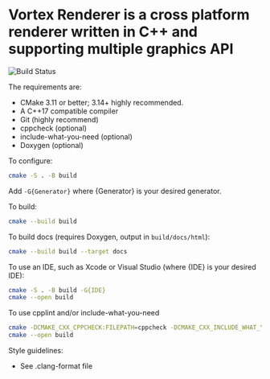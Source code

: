 # Vortex Renderer is a cross platform renderer written in C++ and supporting multiple graphics API

![Build Status](https://github.com/Malediktus/VortexRenderer/workflows/build/badge.svg)

The requirements are:

- CMake 3.11 or better; 3.14+ highly recommended.
- A C++17 compatible compiler
- Git (highly recommend)
- cppcheck (optional)
- include-what-you-need (optional)
- Doxygen (optional)

To configure:

```bash
cmake -S . -B build
```

Add `-G{Generator}` where {Generator} is your desired generator.

To build:

```bash
cmake --build build
```

To build docs (requires Doxygen, output in `build/docs/html`):

```bash
cmake --build build --target docs
```

To use an IDE, such as Xcode or Visual Studio (where {IDE} is your desired IDE):

```bash
cmake -S . -B build -G{IDE}
cmake --open build
```

To use cpplint and/or include-what-you-need

```bash
cmake -DCMAKE_CXX_CPPCHECK:FILEPATH=cppcheck -DCMAKE_CXX_INCLUDE_WHAT_YOU_USE=include-what-you-use -S . -B build
cmake --open build
```

Style guidelines:

- See .clang-format file

